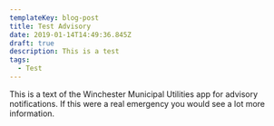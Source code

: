 ```yaml
---
templateKey: blog-post
title: Test Advisory
date: 2019-01-14T14:49:36.845Z
draft: true
description: This is a test
tags:
  - Test
---
```

This is a text of the Winchester Municipal Utilities app for advisory notifications. If this were a real emergency you would see a lot more information.

